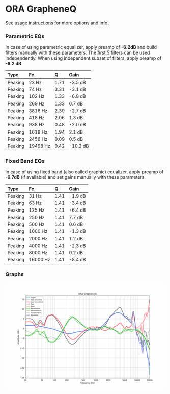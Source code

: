 # ORA GrapheneQ
See [usage instructions](https://github.com/jaakkopasanen/AutoEq#usage) for more options and info.

### Parametric EQs
In case of using parametric equalizer, apply preamp of **-6.2dB** and build filters manually
with these parameters. The first 5 filters can be used independently.
When using independent subset of filters, apply preamp of **-6.2 dB**.

| Type    | Fc       |    Q | Gain     |
|:--------|:---------|:-----|:---------|
| Peaking | 23 Hz    | 1.71 | -3.5 dB  |
| Peaking | 74 Hz    | 3.31 | -3.1 dB  |
| Peaking | 102 Hz   | 1.33 | -6.8 dB  |
| Peaking | 269 Hz   | 1.33 | 6.7 dB   |
| Peaking | 3816 Hz  | 2.39 | -2.7 dB  |
| Peaking | 418 Hz   | 2.06 | 1.3 dB   |
| Peaking | 938 Hz   | 0.48 | -2.0 dB  |
| Peaking | 1618 Hz  | 1.94 | 2.1 dB   |
| Peaking | 2456 Hz  | 0.09 | 0.5 dB   |
| Peaking | 19498 Hz | 0.42 | -10.2 dB |

### Fixed Band EQs
In case of using fixed band (also called graphic) equalizer, apply preamp of **-6.7dB**
(if available) and set gains manually with these parameters.

| Type    | Fc       |    Q | Gain    |
|:--------|:---------|:-----|:--------|
| Peaking | 31 Hz    | 1.41 | -1.9 dB |
| Peaking | 63 Hz    | 1.41 | -3.4 dB |
| Peaking | 125 Hz   | 1.41 | -6.4 dB |
| Peaking | 250 Hz   | 1.41 | 7.7 dB  |
| Peaking | 500 Hz   | 1.41 | 0.6 dB  |
| Peaking | 1000 Hz  | 1.41 | -1.3 dB |
| Peaking | 2000 Hz  | 1.41 | 1.2 dB  |
| Peaking | 4000 Hz  | 1.41 | -2.3 dB |
| Peaking | 8000 Hz  | 1.41 | 0.2 dB  |
| Peaking | 16000 Hz | 1.41 | -8.4 dB |

### Graphs
![](./ORA%20GrapheneQ.png)